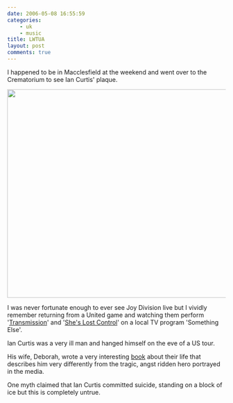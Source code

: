 ```yaml
---
date: 2006-05-08 16:55:59
categories:
    - uk
    - music
title: LWTUA
layout: post
comments: true
---
```

I happened to be in Macclesfield at the weekend and went over to the
Crematorium to see Ian Curtis' plaque.

<a title="curtis.jpg" href="http://picasaweb.google.com/lh/photo/x5n-aIG6hAGl_vX6dsBdTQ?feat=embedwebsite"><img src="http://lh6.ggpht.com/_l2uGy1RGCiE/TRDVwrQ7eLI/AAAAAAAABqg/zwtI-byb_FM/s800/curtis.jpg" height="480" width="640" /></a>

I was never fortunate enough to ever see Joy Division live but I vividly
remember returning from a United game and watching them perform
'[Transmission](http://video.google.com/videoplay?docid=-1314915584940560089&q=Joy+Division)'
and '[She's Lost Control](http://video.google.com/videoplay?docid=3810783091155128454&q=%22Joy+Division%22)'
on a local TV program 'Something Else'.

Ian Curtis was a very ill man and hanged himself on the eve of a US tour.

His wife, Deborah, wrote a very interesting
[book](http://www.amazon.co.uk/exec/obidos/ASIN/0571224814/qid=1147081346/sr=8-1/ref=sr_8_xs_ap_i1_xgl/202-2505147-5837430)
about their life that describes him very differently from the tragic,
angst ridden hero portrayed in the media.

One myth claimed that Ian Curtis committed suicide, standing on a block
of ice but this is completely untrue.
